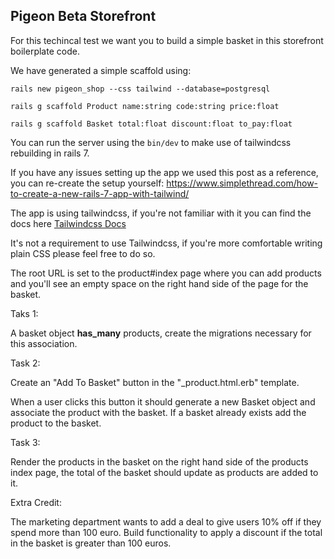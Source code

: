 ## Pigeon Beta Storefront

For this techincal test we want you to build a simple basket in this storefront boilerplate code.

We have generated a simple scaffold using:

```rails new pigeon_shop --css tailwind --database=postgresql```

```rails g scaffold Product name:string code:string price:float```

```rails g scaffold Basket total:float discount:float to_pay:float```


You can run the server using the ```bin/dev``` to make use of tailwindcss rebuilding in rails 7.

If you have any issues setting up the app we used this post as a reference, you can re-create the setup yourself: https://www.simplethread.com/how-to-create-a-new-rails-7-app-with-tailwind/

The app is using tailwindcss, if you're not familiar with it you can find the docs here [Tailwindcss Docs](https://tailwindcss.com/docs/installation)

It's not a requirement to use Tailwindcss, if you're more comfortable writing plain CSS please feel free to do so.

The root URL is set to the product#index page where you can add products and you'll see an empty space on the right hand side of the page for the basket.


Taks 1:

A basket object __has_many__ products, create the migrations necessary for this association.

Task 2:

Create an "Add To Basket" button in the "_product.html.erb" template.

When a user clicks this button it should generate a new Basket object and associate the product with the basket. If a basket already exists add the product to the basket.

Task 3:

Render the products in the basket on the right hand side of the products index page, the total of the basket should update as products are added to it.


Extra Credit:

The marketing department wants to add a deal to give users 10% off if they spend more than 100 euro. Build functionality to apply a discount if the total in the basket is greater than 100 euros.